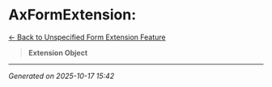 # AxFormExtension: 

[← Back to Unspecified Form Extension Feature](../README.md)

> **Extension Object**

---

*Generated on 2025-10-17 15:42*
